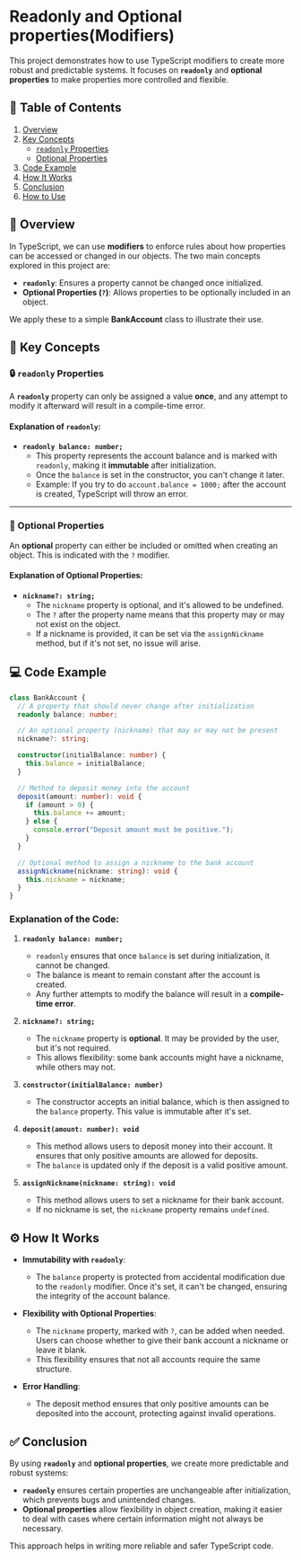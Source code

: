 # Readonly and Optional properties(Modifiers)

This project demonstrates how to use TypeScript modifiers to create more robust and predictable systems. It focuses on **`readonly`** and **optional properties** to make properties more controlled and flexible.

## 📑 Table of Contents

1. [Overview](#overview)
2. [Key Concepts](#key-concepts)
   - [`readonly` Properties](#readonly-properties)
   - [Optional Properties](#optional-properties)
3. [Code Example](#code-example)
4. [How It Works](#how-it-works)
5. [Conclusion](#conclusion)
6. [How to Use](#how-to-use)

## 📌 Overview

In TypeScript, we can use **modifiers** to enforce rules about how properties can be accessed or changed in our objects. The two main concepts explored in this project are:

- **`readonly`**: Ensures a property cannot be changed once initialized.
- **Optional Properties (`?`)**: Allows properties to be optionally included in an object.

We apply these to a simple **BankAccount** class to illustrate their use.

## 🔑 Key Concepts

### 🔒 `readonly` Properties

A **`readonly`** property can only be assigned a value **once**, and any attempt to modify it afterward will result in a compile-time error.

#### Explanation of `readonly`:

- **`readonly balance: number;`**  
  - This property represents the account balance and is marked with `readonly`, making it **immutable** after initialization.
  - Once the `balance` is set in the constructor, you can't change it later.
  - Example: If you try to do `account.balance = 1000;` after the account is created, TypeScript will throw an error.

---

### 📝 Optional Properties

An **optional** property can either be included or omitted when creating an object. This is indicated with the `?` modifier.

#### Explanation of Optional Properties:

- **`nickname?: string;`**  
  - The `nickname` property is optional, and it's allowed to be undefined.
  - The `?` after the property name means that this property may or may not exist on the object.
  - If a nickname is provided, it can be set via the `assignNickname` method, but if it's not set, no issue will arise.

## 💻 Code Example

```typescript
class BankAccount {
  // A property that should never change after initialization
  readonly balance: number;

  // An optional property (nickname) that may or may not be present
  nickname?: string;

  constructor(initialBalance: number) {
    this.balance = initialBalance;
  }

  // Method to deposit money into the account
  deposit(amount: number): void {
    if (amount > 0) {
      this.balance += amount;
    } else {
      console.error("Deposit amount must be positive.");
    }
  }

  // Optional method to assign a nickname to the bank account
  assignNickname(nickname: string): void {
    this.nickname = nickname;
  }
}
```

### Explanation of the Code:

1. **`readonly balance: number;`**  
   - `readonly` ensures that once `balance` is set during initialization, it cannot be changed.
   - The balance is meant to remain constant after the account is created.
   - Any further attempts to modify the balance will result in a **compile-time error**.

2. **`nickname?: string;`**  
   - The `nickname` property is **optional**. It may be provided by the user, but it's not required.
   - This allows flexibility: some bank accounts might have a nickname, while others may not.

3. **`constructor(initialBalance: number)`**  
   - The constructor accepts an initial balance, which is then assigned to the `balance` property. This value is immutable after it's set.

4. **`deposit(amount: number): void`**  
   - This method allows users to deposit money into their account. It ensures that only positive amounts are allowed for deposits.
   - The `balance` is updated only if the deposit is a valid positive amount.

5. **`assignNickname(nickname: string): void`**  
   - This method allows users to set a nickname for their bank account.
   - If no nickname is set, the `nickname` property remains `undefined`.

## ⚙️ How It Works

- **Immutability with `readonly`**:
   - The `balance` property is protected from accidental modification due to the `readonly` modifier. Once it's set, it can't be changed, ensuring the integrity of the account balance.

- **Flexibility with Optional Properties**:
   - The `nickname` property, marked with `?`, can be added when needed. Users can choose whether to give their bank account a nickname or leave it blank.
   - This flexibility ensures that not all accounts require the same structure.

- **Error Handling**:
   - The deposit method ensures that only positive amounts can be deposited into the account, protecting against invalid operations.

## ✅ Conclusion

By using **`readonly`** and **optional properties**, we create more predictable and robust systems:

- **`readonly`** ensures certain properties are unchangeable after initialization, which prevents bugs and unintended changes.
- **Optional properties** allow flexibility in object creation, making it easier to deal with cases where certain information might not always be necessary.

This approach helps in writing more reliable and safer TypeScript code.

